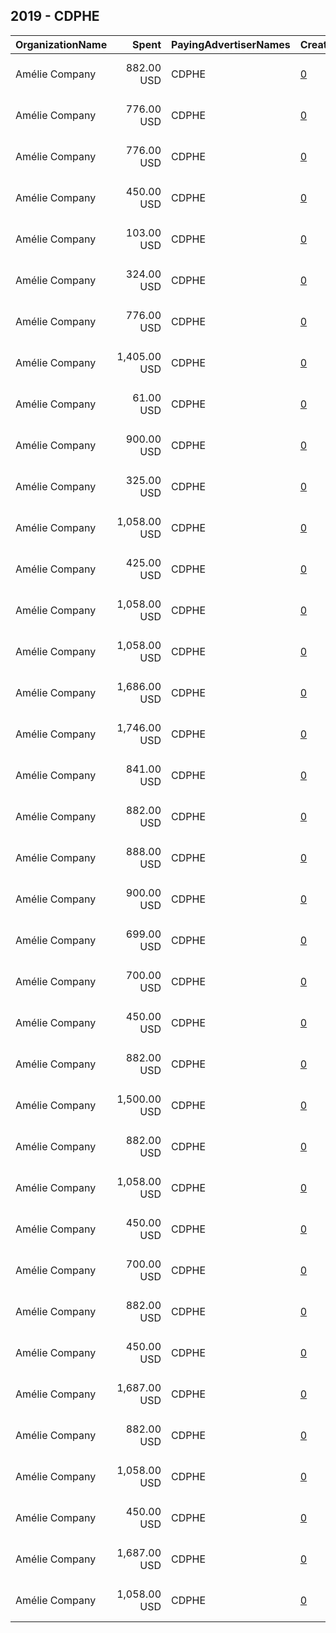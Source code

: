 ## 2019 - CDPHE 
|OrganizationName|Spent|PayingAdvertiserNames|CreativeUrls|Impressions|Genders|AgeBrackets|CountryCodes|BillingAddresses|CandidateBallotInformation|
|:---|---:|:---|:---|---:|:---|:---|:---|:---|:---|
|Amélie Company|882.00 USD|CDPHE|[0](https://www.snap.com/political-ads/asset/3c5b2de54eaef3494d151516191445518af252cafb1a9aba8aca1b4575715c25?mediaType=mp4)|200,378||21-34|united states|"4300 Cherry Creek S Dr,Denver,80246,US"||
|Amélie Company|776.00 USD|CDPHE|[0](https://www.snap.com/political-ads/asset/954d788c721e8eea7a14303de663ed6856893d4a2c4985084de87fb082f7582c?mediaType=mp4)|413,313||20-|united states|"4300 Cherry Creek S Dr,Denver,80246,US"||
|Amélie Company|776.00 USD|CDPHE|[0](https://www.snap.com/political-ads/asset/778b80a912c951ed953830b1eb0fbf2927d426e354dea071bf0a7d5342321e17?mediaType=mp4)|431,179||20-|united states|"4300 Cherry Creek S Dr,Denver,80246,US"||
|Amélie Company|450.00 USD|CDPHE|[0](https://www.snap.com/political-ads/asset/5146cc5b81048f01227f3be16e85cf70ad54a067eb9653b84d0f98ec653d5d8b?mediaType=mp4)|260,326||21-|united states|"4300 Cherry Creek S Dr,Denver,80246,US"||
|Amélie Company|103.00 USD|CDPHE|[0](https://www.snap.com/political-ads/asset/1ea7c4d7e624d9fa175a579282900d8ddb39a74cb71549875528ce99b7c9fde4?mediaType=mp4)|31,480|FEMALE|34-|united states|"4300 Cherry Creek S Dr,Denver,80246,US"||
|Amélie Company|324.00 USD|CDPHE|[0](https://www.snap.com/political-ads/asset/acd5d696402ac0026dc55589c609366c5b006a0e66beb9ac7df83c0425997d63?mediaType=mp4)|99,914|FEMALE|34-|united states|"4300 Cherry Creek S Dr,Denver,80246,US"||
|Amélie Company|776.00 USD|CDPHE|[0](https://www.snap.com/political-ads/asset/df79095d244a1debe38003d8194a88a42a5482eeafdf626828705a9bc9856405?mediaType=mp4)|386,854||20-|united states|"4300 Cherry Creek S Dr,Denver,80246,US"||
|Amélie Company|1,405.00 USD|CDPHE|[0](https://www.snap.com/political-ads/asset/a1b81a5aa2e88099873451d815257583c1c7468f003454d39c6f07cab8fff6ef?mediaType=mp4)|344,799||21+|united states|"4300 Cherry Creek S Dr,Denver,80246,US"||
|Amélie Company|61.00 USD|CDPHE|[0](https://www.snap.com/political-ads/asset/65d1755d374dbf76ff9d31aa4b698e99ad7f174e8bb8e74ddcb75ff49ff50322?mediaType=mp4)|36,027||16-|united states|"4300 Cherry Creek S Dr,Denver,80246,US"||
|Amélie Company|900.00 USD|CDPHE|[0](https://www.snap.com/political-ads/asset/bbe493044ef1969d24cba90b2b3c858dca6f246ec69cd62a77b2c71ce9ea123f?mediaType=mp4)|272,595|||united states|"4300 Cherry Creek S Dr,Denver,80246,US"||
|Amélie Company|325.00 USD|CDPHE|[0](https://www.snap.com/political-ads/asset/1ea7c4d7e624d9fa175a579282900d8ddb39a74cb71549875528ce99b7c9fde4?mediaType=mp4)|100,258|FEMALE|34-|united states|"4300 Cherry Creek S Dr,Denver,80246,US"||
|Amélie Company|1,058.00 USD|CDPHE|[0](https://www.snap.com/political-ads/asset/94d7689279dc6b75eee6b44292bdf30ee7c7fb6fdda6cfa9be6bab7812fb8dba?mediaType=mp4)|304,221|FEMALE|25-34|united states|"4300 Cherry Creek S Dr,Denver,80246,US"||
|Amélie Company|425.00 USD|CDPHE|[0](https://www.snap.com/political-ads/asset/9ec968fa9e67e7d52f1eac11acbb4b9e7f480ce8a145eb34ff400b684a0e62e1?mediaType=mp4)|141,688|FEMALE||united states|"4300 Cherry Creek S Dr,Denver,80246,US"||
|Amélie Company|1,058.00 USD|CDPHE|[0](https://www.snap.com/political-ads/asset/b35f44a2980c0fa57629d5397d6bee791391981f9c3172ac71a108dd39547606?mediaType=mp4)|564,215|FEMALE|15-24|united states|"4300 Cherry Creek S Dr,Denver,80246,US"||
|Amélie Company|1,058.00 USD|CDPHE|[0](https://www.snap.com/political-ads/asset/f2ef431d7b9a5e210044d376a18684ea95718cd20edc73842801af118d7aa0ba?mediaType=mp4)|226,629|||united states|"4300 Cherry Creek S Dr,Denver,80246,US"||
|Amélie Company|1,686.00 USD|CDPHE|[0](https://www.snap.com/political-ads/asset/c421768b040c4d6137e5a49801cae8a5b28b079007178ec81ecc1d59c70f59dd?mediaType=mp4)|840,842||16-|united states|"4300 Cherry Creek S Dr,Denver,80246,US"||
|Amélie Company|1,746.00 USD|CDPHE|[0](https://www.snap.com/political-ads/asset/e0db9d283b5a0c1e433cb7ea0ad5cd98807114b416a2f7942613ed5e27efe038?mediaType=mp4)|905,217||16-|united states|"4300 Cherry Creek S Dr,Denver,80246,US"||
|Amélie Company|841.00 USD|CDPHE|[0](https://www.snap.com/political-ads/asset/0b8740b3090479734092d74702b8499997959a4a2e128cd358b525541f678475?mediaType=mp4)|176,098||21+|united states|"4300 Cherry Creek S Dr,Denver,80246,US"||
|Amélie Company|882.00 USD|CDPHE|[0](https://www.snap.com/political-ads/asset/d9771f3c0056dad79b8871d27a47eb0524aab407ba50582660d4a2ca941f2c95?mediaType=mp4)|223,585||21-34|united states|"4300 Cherry Creek S Dr,Denver,80246,US"||
|Amélie Company|888.00 USD|CDPHE|[0](https://www.snap.com/political-ads/asset/ec487a13ee1e758644d8c3a310e5eb837bca5e6ae9bf1134ae3d4e8e00774d25?mediaType=mp4)|227,703||21-34|united states|"4300 Cherry Creek S Dr,Denver,80246,US"||
|Amélie Company|900.00 USD|CDPHE|[0](https://www.snap.com/political-ads/asset/e789813f7a5b02682ba599548130403342d81fe0396daaf7a22d54f3a29f47e0?mediaType=mp4)|260,476|||united states|"4300 Cherry Creek S Dr,Denver,80246,US"||
|Amélie Company|699.00 USD|CDPHE|[0](https://www.snap.com/political-ads/asset/378112f95051d1bfdb93d73a69ff2627277db3ada52fbf082bede98c595812c4?mediaType=mp4)|488,100||18-|united states|"4300 Cherry Creek S Dr,Denver,80246,US"||
|Amélie Company|700.00 USD|CDPHE|[0](https://www.snap.com/political-ads/asset/abbcb62b9c08babc694481e7fb6237ef30ec660b3b834ef540d5862bd80c76af?mediaType=mp4)|419,571||20-|united states|"4300 Cherry Creek S Dr,Denver,80246,US"||
|Amélie Company|450.00 USD|CDPHE|[0](https://www.snap.com/political-ads/asset/6cf9256deee088fd15e9346139791ba1c3f336f451b76e587752db97d5a7d972?mediaType=mp4)|188,744||18+|united states|"4300 Cherry Creek S Dr,Denver,80246,US"||
|Amélie Company|882.00 USD|CDPHE|[0](https://www.snap.com/political-ads/asset/bbde921f32169c32d625df259a9fcbd7354aa22c36d1232880e795b77a9e363d?mediaType=mp4)|254,569||21-34|united states|"4300 Cherry Creek S Dr,Denver,80246,US"||
|Amélie Company|1,500.00 USD|CDPHE|[0](https://www.snap.com/political-ads/asset/3923a9766ed8e540f7c28ea27c316483d10c4050d9e9629360a9de8818d0d450?mediaType=mp4)|765,189||17-|united states|"4300 Cherry Creek S Dr,Denver,80246,US"||
|Amélie Company|882.00 USD|CDPHE|[0](https://www.snap.com/political-ads/asset/3cbf3dba1827c0081be63e94307bd1bfd42dd5a6a51e309bdde4747fddf2fc95?mediaType=mp4)|158,333||21-34|united states|"4300 Cherry Creek S Dr,Denver,80246,US"||
|Amélie Company|1,058.00 USD|CDPHE|[0](https://www.snap.com/political-ads/asset/de6475409a9dc7875dab7d494887b85b9ddea3cd767bc5280dddf7b1fbd1c24d?mediaType=mp4)|194,657|||united states|"4300 Cherry Creek S Dr,Denver,80246,US"||
|Amélie Company|450.00 USD|CDPHE|[0](https://www.snap.com/political-ads/asset/ffa3969f34e98479198e52526361d413c87c89d2276587ed721fbbde12ccd2c6?mediaType=mp4)|143,474||21+|united states|"4300 Cherry Creek S Dr,Denver,80246,US"||
|Amélie Company|700.00 USD|CDPHE|[0](https://www.snap.com/political-ads/asset/583cc51f580ed60822a6c1c06a9f231d360f379bcb74eb662e79561dec6944ad?mediaType=mp4)|368,081||17-|united states|"4300 Cherry Creek S Dr,Denver,80246,US"||
|Amélie Company|882.00 USD|CDPHE|[0](https://www.snap.com/political-ads/asset/81d269ad1c1f425b26077e63030f5ea7da33ea5f14eded2567cd246f72c676f3?mediaType=mp4)|170,775||21-34|united states|"4300 Cherry Creek S Dr,Denver,80246,US"||
|Amélie Company|450.00 USD|CDPHE|[0](https://www.snap.com/political-ads/asset/ec7aba2c8a93f5acbef2a580bd2c93a70cb1ef265ec9778b5d31e8d87580cb6d?mediaType=mp4)|266,134||21-|united states|"4300 Cherry Creek S Dr,Denver,80246,US"||
|Amélie Company|1,687.00 USD|CDPHE|[0](https://www.snap.com/political-ads/asset/52f994e76ab2c52d0649c38778f578b7de4ced3c64708e854a671ec9f964e847?mediaType=mp4)|570,706||18+|united states|"4300 Cherry Creek S Dr,Denver,80246,US"||
|Amélie Company|882.00 USD|CDPHE|[0](https://www.snap.com/political-ads/asset/2d94bf059bd28e41940776596531a442aefc3d02d9d6d58b3615ee869a6a8bd9?mediaType=mp4)|223,787||21-34|united states|"4300 Cherry Creek S Dr,Denver,80246,US"||
|Amélie Company|1,058.00 USD|CDPHE|[0](https://www.snap.com/political-ads/asset/c3bad690b9d96c8005f4cdda5f92d33f6d9232836d8e4e90753831706881387e?mediaType=mp4)|292,587|||united states|"4300 Cherry Creek S Dr,Denver,80246,US"||
|Amélie Company|450.00 USD|CDPHE|[0](https://www.snap.com/political-ads/asset/7ecd9accc303059a325c00d1744b22f60daf0907731f040a7b3e8034410737b3?mediaType=mp4)|171,032||18+|united states|"4300 Cherry Creek S Dr,Denver,80246,US"||
|Amélie Company|1,687.00 USD|CDPHE|[0](https://www.snap.com/political-ads/asset/3acfee46a82f3c7bafc0dd4176f6d78240bf478c52d22c787dbe73406b6b68f4?mediaType=mp4)|547,660||18+|united states|"4300 Cherry Creek S Dr,Denver,80246,US"||
|Amélie Company|1,058.00 USD|CDPHE|[0](https://www.snap.com/political-ads/asset/e5f05169af9a43e7c7a795a6609926bc0221a35c9260443df7438ed55ea216b5?mediaType=mp4)|568,807|FEMALE|15-24|united states|"4300 Cherry Creek S Dr,Denver,80246,US"||
